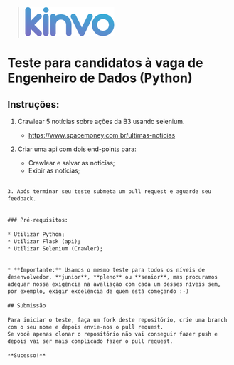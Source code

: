 > ![Logo Kinvo](https://github.com/kinvoapp/kinvo-mobile-test/blob/master/logo.svg)

# Teste para candidatos à vaga de Engenheiro de Dados (Python)  


## Instruções:

1. Crawlear 5 notícias sobre ações da B3 usando selenium. 
	 - https://www.spacemoney.com.br/ultimas-noticias
	 

2. Criar uma api com dois end-points para:

	- Crawlear e salvar as noticías;
	- Exibir as notícias;
  ```

3. Após terminar seu teste submeta um pull request e aguarde seu feedback.


### Pré-requisitos:

* Utilizar Python;
* Utilizar Flask (api);
* Utilizar Selenium (Crawler);


* **Importante:** Usamos o mesmo teste para todos os níveis de desenvolvedor, **junior**, **pleno** ou **senior**, mas procuramos adequar nossa exigência na avaliação com cada um desses níveis sem, por exemplo, exigir excelência de quem está começando :-)

## Submissão

Para iniciar o teste, faça um fork deste repositório, crie uma branch com o seu nome e depois envie-nos o pull request.
Se você apenas clonar o repositório não vai conseguir fazer push e depois vai ser mais complicado fazer o pull request.

**Sucesso!**
